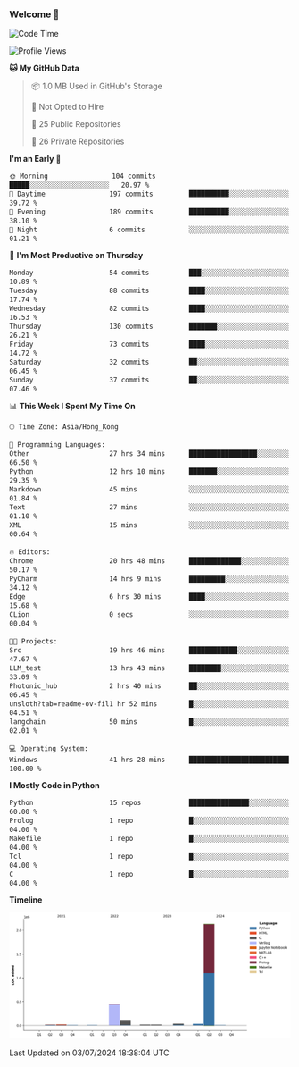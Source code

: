 ### Welcome 👋

<!--START_SECTION:waka-->
![Code Time](http://img.shields.io/badge/Code%20Time-288%20hrs%207%20mins-blue)

![Profile Views](http://img.shields.io/badge/Profile%20Views-0-blue)

**🐱 My GitHub Data** 

> 📦 1.0 MB Used in GitHub's Storage 
 > 
> 🚫 Not Opted to Hire
 > 
> 📜 25 Public Repositories 
 > 
> 🔑 26 Private Repositories 
 > 
**I'm an Early 🐤** 

```text
🌞 Morning                104 commits         █████░░░░░░░░░░░░░░░░░░░░   20.97 % 
🌆 Daytime                197 commits         ██████████░░░░░░░░░░░░░░░   39.72 % 
🌃 Evening                189 commits         ██████████░░░░░░░░░░░░░░░   38.10 % 
🌙 Night                  6 commits           ░░░░░░░░░░░░░░░░░░░░░░░░░   01.21 % 
```
📅 **I'm Most Productive on Thursday** 

```text
Monday                   54 commits          ███░░░░░░░░░░░░░░░░░░░░░░   10.89 % 
Tuesday                  88 commits          ████░░░░░░░░░░░░░░░░░░░░░   17.74 % 
Wednesday                82 commits          ████░░░░░░░░░░░░░░░░░░░░░   16.53 % 
Thursday                 130 commits         ███████░░░░░░░░░░░░░░░░░░   26.21 % 
Friday                   73 commits          ████░░░░░░░░░░░░░░░░░░░░░   14.72 % 
Saturday                 32 commits          ██░░░░░░░░░░░░░░░░░░░░░░░   06.45 % 
Sunday                   37 commits          ██░░░░░░░░░░░░░░░░░░░░░░░   07.46 % 
```


📊 **This Week I Spent My Time On** 

```text
🕑︎ Time Zone: Asia/Hong_Kong

💬 Programming Languages: 
Other                    27 hrs 34 mins      █████████████████░░░░░░░░   66.50 % 
Python                   12 hrs 10 mins      ███████░░░░░░░░░░░░░░░░░░   29.35 % 
Markdown                 45 mins             ░░░░░░░░░░░░░░░░░░░░░░░░░   01.84 % 
Text                     27 mins             ░░░░░░░░░░░░░░░░░░░░░░░░░   01.10 % 
XML                      15 mins             ░░░░░░░░░░░░░░░░░░░░░░░░░   00.64 % 

🔥 Editors: 
Chrome                   20 hrs 48 mins      █████████████░░░░░░░░░░░░   50.17 % 
PyCharm                  14 hrs 9 mins       █████████░░░░░░░░░░░░░░░░   34.12 % 
Edge                     6 hrs 30 mins       ████░░░░░░░░░░░░░░░░░░░░░   15.68 % 
CLion                    0 secs              ░░░░░░░░░░░░░░░░░░░░░░░░░   00.04 % 

🐱‍💻 Projects: 
Src                      19 hrs 46 mins      ████████████░░░░░░░░░░░░░   47.67 % 
LLM_test                 13 hrs 43 mins      ████████░░░░░░░░░░░░░░░░░   33.09 % 
Photonic_hub             2 hrs 40 mins       ██░░░░░░░░░░░░░░░░░░░░░░░   06.45 % 
unsloth?tab=readme-ov-fil1 hr 52 mins        █░░░░░░░░░░░░░░░░░░░░░░░░   04.51 % 
langchain                50 mins             █░░░░░░░░░░░░░░░░░░░░░░░░   02.01 % 

💻 Operating System: 
Windows                  41 hrs 28 mins      █████████████████████████   100.00 % 
```

**I Mostly Code in Python** 

```text
Python                   15 repos            ███████████████░░░░░░░░░░   60.00 % 
Prolog                   1 repo              █░░░░░░░░░░░░░░░░░░░░░░░░   04.00 % 
Makefile                 1 repo              █░░░░░░░░░░░░░░░░░░░░░░░░   04.00 % 
Tcl                      1 repo              █░░░░░░░░░░░░░░░░░░░░░░░░   04.00 % 
C                        1 repo              █░░░░░░░░░░░░░░░░░░░░░░░░   04.00 % 
```



**Timeline**

![Lines of Code chart](https://raw.githubusercontent.com/xhj2501/xhj2501/main/assets/bar_graph.png)


 Last Updated on 03/07/2024 18:38:04 UTC
<!--END_SECTION:waka-->




